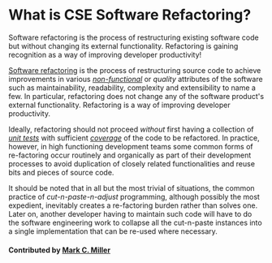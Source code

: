 # What is CSE Software Refactoring?
<!--deck start--->
Software  refactoring is the process of restructuring existing software code but without changing its external functionality. Refactoring is gaining recognition as a way of improving developer productivity!
<!--deck end--->

<!--body start--->
[Software refactoring](https://en.wikipedia.org/wiki/Code_refactoring) is the process of restructuring source code
to achieve improvements in various [*non-functional*](https://en.wikipedia.org/wiki/Non-functional_requirement) or
*quality* attributes of the software such as maintainability, readability, complexity and extensibility to name a few.
In particular, refactoring does not change any of the software product's external functionality. Refactoring is a way
of improving developer productivity.

Ideally, refactoring should not proceed *without* first having a collection of
[*unit tests*](https://en.wikipedia.org/wiki/Unit_testing) with sufficient
[*coverage*](https://en.wikipedia.org/wiki/Code_coverage) of the code to be refactored. In practice, however,
in high functioning development teams some common forms of re-factoring occur routinely and organically as part of
their development processes to avoid duplication of closely related functionalities and reuse bits and pieces of
source code.

It should be noted that in all but the most trivial of situations, the common practice of *cut-n-paste-n-adjust*
programming, although possibly the most expedient, inevitably creates a re-factoring burden rather than solves one.
Later on, another developer having to maintain such code will have to do the software engineering work to collapse all
the cut-n-paste instances into a single implementation that can be re-used where necessary.

#### Contributed by [Mark C. Miller](https://github.com/markcmiller86)
<!--body end--->

<!---
Publish: yes
Pinned: yes
Categories: development
Topics: refactoring
Tags:
Level: 0
Prerequisites: none
Aggregate: none
--->

